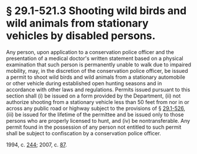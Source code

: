 # § 29.1-521.3 Shooting wild birds and wild animals from stationary vehicles by disabled persons.

<p>Any person, upon application to a conservation police officer and the presentation of a medical doctor's written statement based on a physical examination that such person is permanently unable to walk due to impaired mobility, may, in the discretion of the conservation police officer, be issued a permit to shoot wild birds and wild animals from a stationary automobile or other vehicle during established open hunting seasons and in accordance with other laws and regulations. Permits issued pursuant to this section shall (i) be issued on a form provided by the Department, (ii) not authorize shooting from a stationary vehicle less than 50 feet from nor in or across any public road or highway subject to the provisions of § <a href='http://law.lis.virginia.gov/vacode/29.1-526/'>29.1-526</a>, (iii) be issued for the lifetime of the permittee and be issued only to those persons who are properly licensed to hunt, and (iv) be nontransferable. Any permit found in the possession of any person not entitled to such permit shall be subject to confiscation by a conservation police officer.</p><p>1994, c. <a href='http://lis.virginia.gov/cgi-bin/legp604.exe?941+ful+CHAP0244'>244</a>; 2007, c. <a href='http://lis.virginia.gov/cgi-bin/legp604.exe?071+ful+CHAP0087'>87</a>.</p>